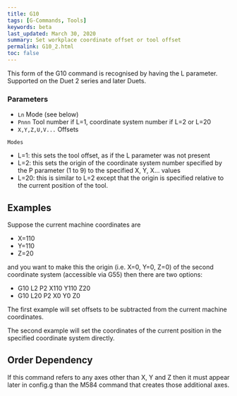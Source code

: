 ```yaml
---
title: G10
tags: [G-Commands, Tools] 
keywords: beta 
last_updated: March 30, 2020 
summary: Set workplace coordinate offset or tool offset 
permalink: G10_2.html
toc: false 
---
```



This form of the G10 command is recognised by having the L parameter. Supported on the Duet 2 series and later Duets.

### Parameters

* `Ln` Mode (see below)
* `Pnnn` Tool number if L=1, coordinate system number if L=2 or L=20
* `X,Y,Z,U,V...` Offsets

`Modes`

* L=1: this sets the tool offset,  as if the L parameter was not present
* L=2: this sets the origin of the coordinate system number specified by the P parameter (1 to 9) to the specified X, Y, X... values
* L=20: this is similar to L=2 except that the origin is specified relative to the current position of the tool.

## Examples

Suppose the current machine coordinates are

* X=110
* Y=110
* Z=20

and you want to make this the origin (i.e. X=0, Y=0, Z=0) of the second coordinate system (accessible via G55) then there are two options:

* G10 L2 P2 X110 Y110 Z20
* G10 L20 P2 X0 Y0 Z0

The first example will set offsets to be subtracted from the current machine coordinates.

The second example will set the coordinates of the current position in the specified coordinate system directly.

## Order Dependency

If this command refers to any axes other than X, Y and Z then it must appear later in config.g than the M584 command that creates those additional axes.

